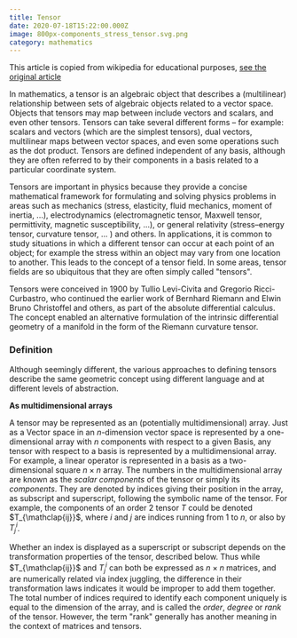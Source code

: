 ```yaml
---
title: Tensor
date: 2020-07-18T15:22:00.000Z
image: 800px-components_stress_tensor.svg.png
category: mathematics
---
```

This article is copied from wikipedia for educational purposes, [see the original article](https://en.wikipedia.org/wiki/Tensor)

In mathematics, a tensor is an algebraic object that describes a (multilinear) relationship between sets of algebraic objects related to a vector space. Objects that tensors may map between include vectors and scalars, and even other tensors. Tensors can take several different forms – for example: scalars and vectors (which are the simplest tensors), dual vectors, multilinear maps between vector spaces, and even some operations such as the dot product. Tensors are defined independent of any basis, although they are often referred to by their components in a basis related to a particular coordinate system.

Tensors are important in physics because they provide a concise mathematical framework for formulating and solving physics problems in areas such as mechanics (stress, elasticity, fluid mechanics, moment of inertia, ...), electrodynamics (electromagnetic tensor, Maxwell tensor, permittivity, magnetic susceptibility, ...), or general relativity (stress–energy tensor, curvature tensor, ... ) and others. In applications, it is common to study situations in which a different tensor can occur at each point of an object; for example the stress within an object may vary from one location to another. This leads to the concept of a tensor field. In some areas, tensor fields are so ubiquitous that they are often simply called "tensors".

Tensors were conceived in 1900 by Tullio Levi-Civita and Gregorio Ricci-Curbastro, who continued the earlier work of Bernhard Riemann and Elwin Bruno Christoffel and others, as part of the absolute differential calculus. The concept enabled an alternative formulation of the intrinsic differential geometry of a manifold in the form of the Riemann curvature tensor.

### Definition

Although seemingly different, the various approaches to defining tensors describe the same geometric concept using different language and at different levels of abstraction.

**As multidimensional arrays**

A tensor may be represented as an (potentially multidimensional) array. Just as a Vector space in an $n$-dimension vector space is represented by a one-dimensional array with $n$ components with respect to a given Basis, any tensor with respect to a basis is represented by a multidimensional array. For example, a linear operator is represented in a basis as a two-dimensional square $n \times n$ array. The numbers in the multidimensional array are known as the _scalar components_ of the tensor or simply its _components_. They are denoted by indices giving their position in the array, as subscript and superscript, following the symbolic name of the tensor. For example, the components of an order $2$ tensor $T$ could be denoted $T_{\mathclap{ij}}$, where $i$ and $j$ are indices running from $1$ to $n$, or also by $\textstyle{T_j^i}$.

Whether an index is displayed as a superscript or subscript depends on the transformation properties of the tensor, described below. Thus while $T_{\mathclap{ij}}$ and $\textstyle{T_j^i}$ can both be expressed as $n \times n$ matrices, and are numerically related via index juggling, the difference in their transformation laws indicates it would be improper to add them together. The total number of indices required to identify each component uniquely is equal to the dimension of the array, and is called the _order_, _degree_ or _rank_ of the tensor. However, the term "rank" generally has another meaning in the context of matrices and tensors.